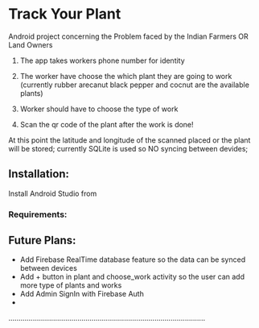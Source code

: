 # Track Your Plant

Android project concerning the Problem faced by the Indian Farmers OR Land Owners

1.  The app takes workers phone number for identity


2.  The worker have choose the which plant they are going to work (currently rubber arecanut black pepper and cocnut are the available plants)


3.  Worker should have to choose the type of work 


4.  Scan the qr code of the plant after the work is done!


At this point the latitude and longitude of the scanned placed or the plant will be stored; currently
SQLite is used so NO syncing between devides; <br/>

## Installation:
  Install Android Studio from <br/>
### Requirements:

## Future Plans:

*   Add Firebase RealTime database feature so the data can be synced between devices 
*   Add + button in plant and choose_work activity so the user can add more type of plants and works
*   Add Admin SignIn with Firebase Auth
*


.................................................................................................
